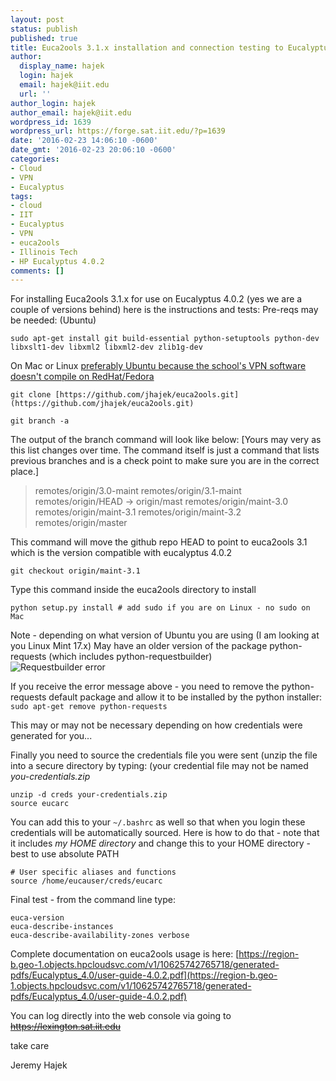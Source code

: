 ```yaml
---
layout: post
status: publish
published: true
title: Euca2ools 3.1.x installation and connection testing to Eucalyptus 4.0.2
author:
  display_name: hajek
  login: hajek
  email: hajek@iit.edu
  url: ''
author_login: hajek
author_email: hajek@iit.edu
wordpress_id: 1639
wordpress_url: https://forge.sat.iit.edu/?p=1639
date: '2016-02-23 14:06:10 -0600'
date_gmt: '2016-02-23 20:06:10 -0600'
categories:
- Cloud
- VPN
- Eucalyptus
tags:
- cloud
- IIT
- Eucalyptus
- VPN
- euca2ools
- Illinois Tech
- HP Eucalyptus 4.0.2
comments: []
---
```

For installing Euca2ools 3.1.x for use on Eucalyptus 4.0.2 (yes we are a couple of versions behind) here is the instructions and tests:
Pre-reqs may be needed: (Ubuntu)

```sudo apt-get install git build-essential python-setuptools python-dev libxslt1-dev libxml2 libxml2-dev zlib1g-dev```

On Mac or Linux [preferably Ubuntu because the school's VPN software doesn't compile on RedHat/Fedora](https://forge.sat.iit.edu/2015/10/getting-shrewsoft-vpn-2-2-1-to-compile-on-ubuntu-15-04-for-use-at-illinois-tech/)

```git clone [https://github.com/jhajek/euca2ools.git](https://github.com/jhajek/euca2ools.git)```

```git branch -a```

The output of the branch command will look like below: [Yours may very as this list changes over time.  The command itself is just a command that lists previous branches and is a check point to make sure you are in the correct place.]

<blockquote>  remotes/origin/3.0-maint
  remotes/origin/3.1-maint
  remotes/origin/HEAD -> origin/mast
  remotes/origin/maint-3.0
  remotes/origin/maint-3.1
  remotes/origin/maint-3.2
  remotes/origin/master
</blockquote>

This command will move the github repo HEAD to point to euca2ools 3.1 which is the
version compatible with eucalyptus 4.0.2

```git checkout origin/maint-3.1``` 

Type this command inside the euca2ools directory to install
```
python setup.py install # add sudo if you are on Linux - no sudo on Mac
```

Note - depending on what version of Ubuntu you are using (I am looking at you Linux Mint 17.x) May have an older version of the package python-requests (which includes python-requestbuilder)  
![*Requestbuilder error*](/assets/2016/02/python-requestbuilder-error.png)

If you receive the error message above - you need to remove the python-requests default package and allow it to be installed by the python installer:
```sudo apt-get remove python-requests```

This may or may not be necessary depending on how credentials were generated for you...

Finally you need to source the credentials file you were sent (unzip the
file into a secure directory by typing: (your credential file may not be named *you-credentials.zip*

```
unzip -d creds your-credentials.zip
source eucarc
```

You can add this to your ```~/.bashrc``` as well so that when you login these credentials will be automatically sourced. Here is how to do that - note that it includes *my HOME directory* and change this to your HOME directory - best to use absolute PATH

```
# User specific aliases and functions
source /home/eucauser/creds/eucarc
```

Final test - from the command line type:

```
euca-version
euca-describe-instances
euca-describe-availability-zones verbose
```

Complete documentation on euca2ools usage is here:
[https://region-b.geo-1.objects.hpcloudsvc.com/v1/10625742765718/generated-pdfs/Eucalyptus_4.0/user-guide-4.0.2.pdf](https://region-b.geo-1.objects.hpcloudsvc.com/v1/10625742765718/generated-pdfs/Eucalyptus_4.0/user-guide-4.0.2.pdf)

You can log directly into the web console via going to
<strike><a href="https://lexington.sat.iit.edu">https://lexington.sat.iit.edu</a></strike>

take care

Jeremy Hajek
